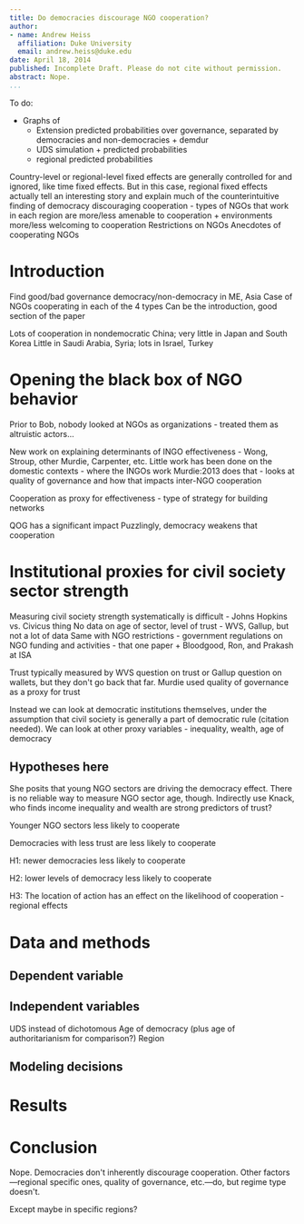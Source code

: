 ```yaml
---
title: Do democracies discourage NGO cooperation?
author:
- name: Andrew Heiss
  affiliation: Duke University
  email: andrew.heiss@duke.edu
date: April 18, 2014
published: Incomplete Draft. Please do not cite without permission.
abstract: Nope.
...
```


To do:
* Graphs of 
	* Extension predicted probabilities over governance, separated by democracies and non-democracies + demdur
	* UDS simulation + predicted probabilities
	* regional predicted probabilities

Country-level or regional-level fixed effects are generally controlled for and ignored, like time fixed effects. But in this case, regional fixed effects actually tell an interesting story and explain much of the counterintuitive finding of democracy discouraging cooperation - types of NGOs that work in each region are more/less amenable to cooperation + environments more/less welcoming to cooperation
Restrictions on NGOs
Anecdotes of cooperating NGOs



# Introduction

Find good/bad governance democracy/non-democracy in ME, Asia
Case of NGOs cooperating in each of the 4 types
Can be the introduction, good section of the paper

Lots of cooperation in nondemocratic China; very little in Japan and South Korea
Little in Saudi Arabia, Syria; lots in Israel, Turkey


# Opening the black box of NGO behavior

Prior to Bob, nobody looked at NGOs as organizations - treated them as altruistic actors...

New work on explaining determinants of INGO effectiveness - Wong, Stroup, other Murdie, Carpenter, etc.
Little work has been done on the domestic contexts - where the INGOs work
Murdie:2013 does that - looks at quality of governance and how that impacts inter-NGO cooperation

Cooperation as proxy for effectiveness - type of strategy for building networks

QOG has a significant impact
Puzzlingly, democracy weakens that cooperation


# Institutional proxies for civil society sector strength

Measuring civil society strength systematically is difficult - Johns Hopkins vs. Civicus thing
No data on age of sector, level of trust - WVS, Gallup, but not a lot of data
Same with NGO restrictions - government regulations on NGO funding and activities - that one paper + Bloodgood, Ron, and Prakash at ISA

Trust typically measured by WVS question on trust or Gallup question on wallets, but they don't go back that far. Murdie used quality of governance as a proxy for trust

Instead we can look at democratic institutions themselves, under the assumption that civil society is generally a part of democratic rule (citation needed). We can look at other proxy variables - inequality, wealth, age of democracy

## Hypotheses here

She posits that young NGO sectors are driving the democracy effect. There is no reliable way to measure NGO sector age, though. Indirectly use Knack, who finds income inequality and wealth are strong predictors of trust?

Younger NGO sectors less likely to cooperate

Democracies with less trust are less likely to cooperate

H1: newer democracies less likely to cooperate

H2: lower levels of democracy less likely to cooperate

H3: The location of action has an effect on the likelihood of cooperation - regional effects


# Data and methods

## Dependent variable

## Independent variables

UDS instead of dichotomous
Age of democracy (plus age of authoritarianism for comparison?)
Region


## Modeling decisions

# Results

# Conclusion

Nope. Democracies don't inherently discourage cooperation. Other factors—regional specific ones, quality of governance, etc.—do, but regime type doesn't.

Except maybe in specific regions?